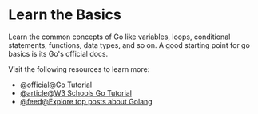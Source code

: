 # Learn the Basics

Learn the common concepts of Go like variables, loops, conditional statements, functions, data types, and so on. A good starting point for go basics is its Go's official docs.

Visit the following resources to learn more:

- [@official@Go Tutorial](https://go.dev/doc/tutorial/)
- [@article@W3 Schools Go Tutorial](https://www.w3schools.com/go/index.php)
- [@feed@Explore top posts about Golang](https://app.daily.dev/tags/golang?ref=roadmapsh)
